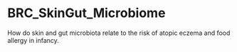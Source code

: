 # BRC_SkinGut_Microbiome
How do skin and gut microbiota relate to the risk of atopic eczema and food allergy in infancy.
